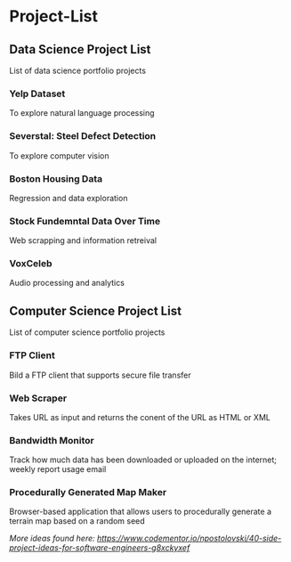 # Project-List


## Data Science Project List
List of data science portfolio projects


### Yelp Dataset
To explore natural language processing

### Severstal: Steel Defect Detection
To explore computer vision

### Boston Housing Data
Regression and data exploration

### Stock Fundemntal Data Over Time
Web scrapping and information retreival

### VoxCeleb
Audio processing and analytics


## Computer Science Project List
List of computer science portfolio projects


### FTP Client
Bild a FTP client that supports secure file transfer

### Web Scraper
Takes URL as input and returns the conent of the URL as HTML or XML

### Bandwidth Monitor
Track how much data has been downloaded or uploaded on the internet; weekly report usage email

### Procedurally Generated Map Maker
Browser-based application that allows users to procedurally generate a terrain map based on a random seed


*More ideas found here: https://www.codementor.io/npostolovski/40-side-project-ideas-for-software-engineers-g8xckyxef*
